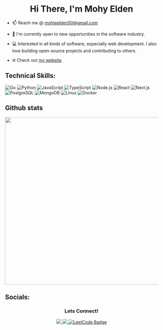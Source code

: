 <!-- photo -->
<!--  <img width="100%" height="auto" src="https://i.imgur.com/iXuL1HG.png" height="175px"/> -->
<!-- name gif -->
<!-- <h1 align="center">
  <a href="https://git.io/typing-svg">
    <img src="https://readme-typing-svg.herokuapp.com/?lines=This+is+Mohy+Elden;Nice+to+meet+you+%F0%9F%91%8B&center=true&size=30">
  </a>
</h1> --> 

<h1 align="center">Hi There, I'm Mohy Elden</h1>
<!-- <img src="https://raw.githubusercontent.com/MartinHeinz/MartinHeinz/master/wave.gif" width="30px"> -->

- 📫 Reach me @ mohieelden50@gmail.com  

<!-- - 🌱 I am currently diving into **web development**. -->

- 🤝 I'm currently open to new opportunities in the software industry.

- 💻 Interested in all kinds of software, especially web development. I also love building open-source projects and contributing to others.

<!-- - 📢 Take a look at my [resume](https://drive.google.com/file/d/1p-y6slBxUvMZ21R7IFVVVXLqsDr45zoB/view?usp=sharing). -->

- 🌐 Check out [my website](https://mohyware.vercel.app/).


## Technical Skills:
![Go](https://img.shields.io/static/v1?style=for-the-badge&message=Go&color=00ADD8&logo=Go&logoColor=FFFFFF&label=)
![Python](http://img.shields.io/badge/-Python-3776AB?style=for-the-badge&logo=python&logoColor=ffffff)
![JavaScript](https://img.shields.io/static/v1?style=for-the-badge&message=JavaScript&color=222222&logo=JavaScript&logoColor=F7DF1E&label=)
![TypeScript](https://img.shields.io/static/v1?style=for-the-badge&message=TypeScript&color=3178C6&logo=TypeScript&logoColor=FFFFFF&label=)
![Node.js](https://img.shields.io/static/v1?style=for-the-badge&message=Node.js&color=5FA04E&logo=Node.js&logoColor=FFFFFF&label=)
![React](https://img.shields.io/static/v1?style=for-the-badge&message=React&color=222222&logo=React&logoColor=61DAFB&label=)
![Next.js](https://img.shields.io/static/v1?style=for-the-badge&message=Next.js&color=000000&logo=Next.js&logoColor=FFFFFF&label=)
![PostgreSQL](https://img.shields.io/static/v1?style=for-the-badge&message=PostgreSQL&color=4169E1&logo=PostgreSQL&logoColor=FFFFFF&label=)
![MongoDB](https://img.shields.io/static/v1?style=for-the-badge&message=MongoDB&color=47A248&logo=MongoDB&logoColor=FFFFFF&label=)
![Linux](https://img.shields.io/static/v1?style=for-the-badge&message=Linux&color=222222&logo=Linux&logoColor=FCC624&label=)
![Docker](https://img.shields.io/static/v1?style=for-the-badge&message=Docker&color=2496ED&logo=Docker&logoColor=FFFFFF&label=)


## Github stats

<!-- Bassed on: https://github.com/mohyware/github-readme-stats -->
<!-- <p align="center">
  <br/>
  <a><img alt="mohy's Github Stats" src="https://github-readme-stats.vercel.app/api?username=mohyware&theme=dark&hide_border=true&include_all_commits=true&count_private=true" height="192px"/></a>
  <a><img alt="mohy's Top Languages" src="https://github-readme-stats.vercel.app/api/top-langs/?username=mohyware&theme=dark&hide_border=true&include_all_commits=true&count_private=true&layout=compact" height="192px"/></a>
  <br/> -->
<div align="center">  

<img width="550px" src="https://github-readme-stats.vercel.app/api?username=mohyware&theme=dark&hide_border=false&include_all_commits=true&count_private=true">

<!-- <img width="550px" src="https://nirzak-streak-stats.vercel.app/?user=mohyware&theme=dark&hide_border=false"> -->

<!-- <img width="550px" src="https://github-contributor-stats.vercel.app/api?username=mohyware&limit=5&theme=shadow_blue&combine_all_yearly_contributions=true"> -->
</div>

## Socials:
<h3 align="center">Lets Connect!</h3>
<p align="center">
  <a href="https://www.linkedin.com/in/mohyware/" target="_blank">
    <img src="https://img.shields.io/badge/LinkedIn-0077B5?style=for-the-badge&logo=linkedin&logoColor=white" />
  </a>
  <!-- <a href="https://leetcode.com/u/mohyware/" target="_blank">
  <img src="https://img.shields.io/static/v1?style=for-the-badge&message=LeetCode&color=222222&logo=LeetCode&logoColor=FFA116&label=" alt="LeetCode Badge"/> -->
  <!-- <a href="mailto:mohieelden50@gmail.com" target="_blank">
    <img src="https://img.shields.io/badge/Email-D14836?style=for-the-badge&logo=gmail&logoColor=white" />
  </a> -->
    <a href="https://x.com/Mohyware" target="_blank">
    <img src="https://img.shields.io/badge/Twitter-D14836?style=for-the-badge&logo=x&logoColor=Black&color=000000" />
  </a>
  <a href="http://discordapp.com/users/847860633856639003" target="_blank">
  <img src="https://img.shields.io/static/v1?style=for-the-badge&message=Discord&color=5865F2&logo=Discord&logoColor=FFFFFF&label=" alt="LeetCode Badge"/>
</a>
    <!-- <a href="https://www.instagram.com/mohyware/" target="_blank">
    <img src="https://img.shields.io/static/v1?style=for-the-badge&message=Instagram&color=E4405F&logo=Instagram&logoColor=FFFFFF&label=" />
  </a> -->
</p>